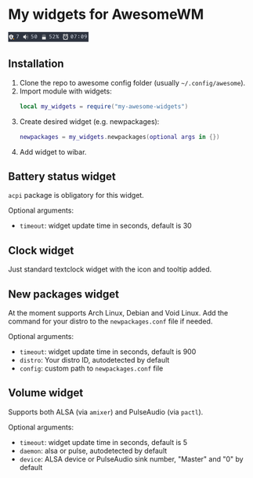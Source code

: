 # My widgets for AwesomeWM

![my-awesome-widgets](screenshot.png)

## Installation

1. Clone the repo to awesome config folder (usually `~/.config/awesome`).
2. Import module with widgets:
   ```lua
   local my_widgets = require("my-awesome-widgets")
   ```
3. Create desired widget (e.g. newpackages):
   ```lua
   newpackages = my_widgets.newpackages(optional args in {})
   ```
4. Add widget to wibar.

## Battery status widget

`acpi` package is obligatory for this widget.

Optional arguments:
- `timeout`: widget update time in seconds, default is 30

## Clock widget

Just standard textclock widget with the icon and tooltip added.

## New packages widget

At the moment supports Arch Linux, Debian and Void Linux. Add the command for your distro to the `newpackages.conf` file if needed.

Optional arguments:
- `timeout`: widget update time in seconds, default is 900
- `distro`: Your distro ID, autodetected by default
- `config`: custom path to `newpackages.conf` file

## Volume widget

Supports both ALSA (via `amixer`) and PulseAudio (via `pactl`).

Optional arguments:
- `timeout`: widget update time in seconds, default is 5
- `daemon`: alsa or pulse, autodetected by default
- `device`: ALSA device or PulseAudio sink number, "Master" and "0" by default

